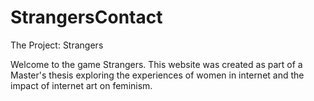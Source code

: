 # StrangersContact
The Project: Strangers

Welcome to the game Strangers. This website was created as part of a Master's thesis exploring the experiences of women in internet and the impact of internet art on feminism.
